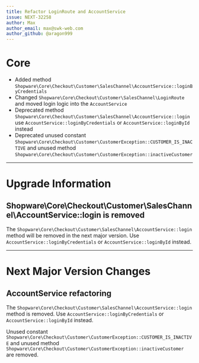 ```yaml
---
title: Refactor LoginRoute and AccountService
issue: NEXT-32258
author: Max
author_email: max@swk-web.com
author_github: @aragon999
---
```

# Core
* Added method `Shopware\Core\Checkout\Customer\SalesChannel\AccountService::loginByCredentials`
* Changed `Shopware\Core\Checkout\Customer\SalesChannel\LoginRoute` and moved login logic into the `AccountService`
* Deprecated method `Shopware\Core\Checkout\Customer\SalesChannel\AccountService::login` use `AccountService::loginByCredentials` or `AccountService::loginById` instead
* Deprecated unused constant `Shopware\Core\Checkout\Customer\CustomerException::CUSTOMER_IS_INACTIVE` and unused method `Shopware\Core\Checkout\Customer\CustomerException::inactiveCustomer`
___
# Upgrade Information
## Shopware\Core\Checkout\Customer\SalesChannel\AccountService::login is removed

The `Shopware\Core\Checkout\Customer\SalesChannel\AccountService::login` method will be removed in the next major version. Use `AccountService::loginByCredentials` or `AccountService::loginById` instead.
___
# Next Major Version Changes
## AccountService refactoring

The `Shopware\Core\Checkout\Customer\SalesChannel\AccountService::login` method is removed. Use `AccountService::loginByCredentials` or `AccountService::loginById` instead.

Unused constant `Shopware\Core\Checkout\Customer\CustomerException::CUSTOMER_IS_INACTIVE` and unused method `Shopware\Core\Checkout\Customer\CustomerException::inactiveCustomer` are removed.
